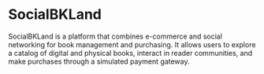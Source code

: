 # SocialBKLand
SocialBKLand is a platform that combines e-commerce and social networking for book management and purchasing. It allows users to explore a catalog of digital and physical books, interact in reader communities, and make purchases through a simulated payment gateway.
